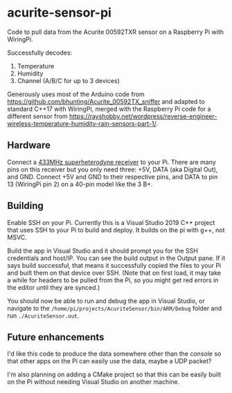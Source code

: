# acurite-sensor-pi
Code to pull data from the Acurite 00592TXR sensor on a Raspberry Pi with WiringPi.

Successfully decodes:
1. Temperature
2. Humidity
3. Channel (A/B/C for up to 3 devices)

Generously uses most of the Arduino code from https://github.com/bhunting/Acurite_00592TX_sniffer and adapted to standard C++17 with WiringPi, 
merged with the Raspberry Pi code for a different sensor from https://rayshobby.net/wordpress/reverse-engineer-wireless-temperature-humidity-rain-sensors-part-1/.

## Hardware

Connect a [433MHz superheterodyne receiver](https://www.sparkfun.com/products/10532) to your Pi. 
There are many pins on this receiver but you only need three: +5V, DATA (aka Digital Out), and GND. 
Connect +5V and GND to their respective pins, and DATA to pin 13 (WiringPi pin 2) on a 40-pin model like the 3 B+.

## Building

Enable SSH on your Pi. Currently this is a Visual Studio 2019 C++ project that uses SSH to your Pi to build and deploy. It builds on the pi with g++, not MSVC. 

Build the app in Visual Studio and it should prompt you for the SSH credentials and host/IP. You can see the build output in the Output pane. 
If it says build successful, that means it successfully copied the files to your Pi and built them on that device over SSH. (Note that on first load, it may take a
while for headers to be pulled from the Pi, so you might get red errors in the editor until they are synced.)

You should now be able to run and debug the app in Visual Studio, or navigate to the `/home/pi/projects/AcuriteSensor/bin/ARM/Debug` folder and run `./AcuriteSensor.out`.

## Future enhancements

I'd like this code to produce the data somewhere other than the console so that other apps on the Pi can easily use the data, maybe a UDP packet?

I'm also planning on adding a CMake project so that this can be easily built on the Pi without needing Visual Studio on another machine.
